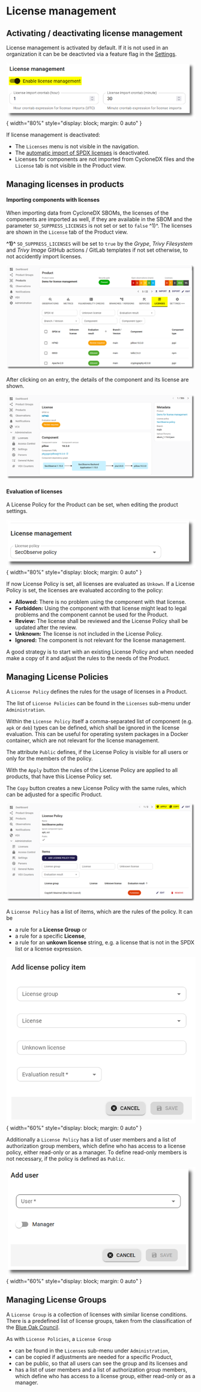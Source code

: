 # License management

## Activating / deactivating license management

License management is activated by default. If it is not used in an organization it can be be deactivted via a feature flag in the [Settings](../getting_started/configuration.md#admininistration-in-secobserve).

![License management configuration](../assets/images/screenshot_license_management_settings.png){ width="80%" style="display: block; margin: 0 auto" }

If license management is deactivated:

* The `Licenses` menu is not visible in the navigation.
* The [automatic import of SPDX licenses](../integrations/license_data.md#spdx-licenses) is deactivated.
* Licenses for components are not imported from CycloneDX files and the `License` tab is not visible in the Product view.


## Managing licenses in products

#### Importing components with licenses

When importing data from CycloneDX SBOMs, the licenses of the components are imported as well, if they are available in the SBOM and the parameter `SO_SUPPRESS_LICENSES` is not set or set to `false` ^1)^. The licenses are shown in the `License` tab of the Product view.

**^1)^** `SO_SUPPRESS_LICENSES` will be set to `true` by the *Grype*, *Trivy Filesystem* and *Trivy Image* GitHub actions / GitLab templates if not set otherwise, to not accidently import licenses.

![License component list](../assets/images/screenshot_license_component_list.png)

After clicking on an entry, the details of the component and its license are shown.

![License component show](../assets/images/screenshot_license_component_show.png)


#### Evaluation of licenses

A License Policy for the Product can be set, when editing the product settings.

![Product set license policy](../assets/images/screenshot_product_license_policy.png){ width="80%" style="display: block; margin: 0 auto" }

If now License Policy is set, all licenses are evaluated as `Unkown`. If a License Policy is set, the licenses are evaluated according to the policy:

* **Allowed:** There is no problem using the component with that license.
* **Forbidden:** Using the component with that license might lead to legal problems and the component cannot be used for the Product.
* **Review:** The license shall be reviewed and the License Policy shall be updated after the review.
* **Unknown:** The license is not included in the License Policy.
* **Ignored:** The component is not relevant for the license management.

A good strategy is to start with an existing License Policy and when needed make a copy of it and adjust the rules to the needs of the Product.

## Managing License Policies

A `License Policy` defines the rules for the usage of licenses in a Product. 

The list of `License Policies` can be found in the `Licenses` sub-menu under `Administration`.

Within the `License Policy` itself a comma-separated list of component (e.g. `apk` or `deb`) types can be defined, which shall be ignored in the license evaluation. This can be useful for operating system packages in a Docker container, which are not relevant for the license management.

The attribute `Public` defines, if the License Policy is visible for all users or only for the members of the policy.

With the `Apply` button the rules of the License Policy are applied to all products, that have this License Policy set.

The `Copy` button creates a new License Policy with the same rules, which can be adjusted for a specific Product.

![License policy](../assets/images/screenshot_license_policy.png)


A `License Policy` has a list of items, which are the rules of the policy. It can be 

* a rule for a **License Group** or
* a rule for a specific **License**, 
* a rule for an **unkown license** string, e.g. a license that is not in the SPDX list or a license expression.

![License policy item](../assets/images/screenshot_license_policy_item.png){ width="60%" style="display: block; margin: 0 auto" }


Additionally a `License Policy` has a list of user members and a list of authorization group members, which define who has access to a license policy, either read-only or as a manager. To define read-only members is not necessary, if the policy is defined as `Public`.

![License policy member](../assets/images/screenshot_license_policy_member.png){ width="60%" style="display: block; margin: 0 auto" }


## Managing License Groups

A `License Group` is a collection of licenses with similar license conditions. There is a predefined list of license groups, taken from the classification of the [Blue Oak Council](https://blueoakcouncil.org/). 

As with `License Policies`, a `License Group` 

* can be found in the `Licenses` sub-menu under `Administration`,
* can be copied if adjustments are needed for a specific Product,
* can be public, so that all users can see the group and its licenses and
* has a list of user members and a list of authorization group members, which define who has access to a license group, either read-only or as a manager.

